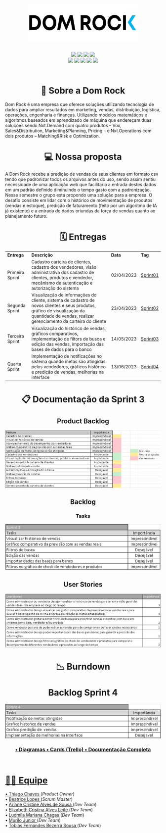 <h1 align="center"></h1>
<div text align="center">
  <img src="doc/Assets/logo02.png"  width="360" height="120" />
</div><br>

<!--badges-->
<p align="center">
    <img src="https://img.shields.io/badge/figma-%23F24E1E.svg?style=for-the-badge&logo=figma&logoColor=white"/>
    <img src="https://img.shields.io/badge/Eclipse-FE7A16.svg?style=for-the-badge&logo=Eclipse&logoColor=white"/>
    <img src="https://img.shields.io/badge/java-%23ED8B00.svg?style=for-the-badge&logo=java&logoColor=white"/>
    <img src="https://img.shields.io/badge/Spring-%2AA7.svg?style=for-the-badge&logo=Spring&logoColor=white"/><br>
    <img src="https://img.shields.io/badge/Postgresql-%2300f.svg?style=for-the-badge&logo=postgresql&logoColor=white"/>
    <img src="https://img.shields.io/badge/Trello-%23026AA7.svg?style=for-the-badge&logo=Trello&logoColor=white"/>
    <img src="https://img.shields.io/badge/HTML5-E34F26?style=for-the-badge&logo=html5&logoColor=white"/>
    <img src="https://img.shields.io/badge/CSS3-1572B6?style=for-the-badge&logo=css3&logoColor=white"/>
    <img src="https://img.shields.io/badge/JavaScript-323330?style=for-the-badge&logo=javascript&logoColor=F7DF1E"/> 

</p>
<!-- -->
<br>
<h1 align="center">📂 Sobre a Dom Rock </h1>

Dom Rock é uma empresa que oferece soluções utilizando tecnologia de dados para ampliar resultados em marketing, vendas, distribuição, logística, operações, engenharia e finanças.
Utilizando modelos matemáticos e algoritmos baseados em aprendizado de máquina que endereçam duas soluções sendo Nxt.Demand com quatro produtos – Vox, Sales&Distribution, Marketing&Planning, Pricing – e Nxt.Operations com dois produtos – Matching&Risk e Optimization.

<h1 align="center">💻 Nossa proposta </h1>

A Dom Rock recebe a predição de vendas de seus clientes em formato csv tendo que padronizar todos os arquivos antes do uso, sendo assim sentiu necessidade de uma aplicação web que facilitaria a entrada destes dados em um padrão definido diminuindo o tempo gasto com a padronização. <br>
Nesse semestre o grupo está propondo uma solução para a empresa. O desafio consiste em lidar com o histórico de movimentação de produtos (vendas e estoque), predição de faturamento (feito por um algoritmo de IA já existente) e a entrada de dados oriundas da força de vendas quanto ao planejamento futuro.

<h1 align="center">🗓️ Entregas </h1>

<div>
  <table align="center">
    <tr>
    <td><b>Entrega</b></td>
    <td><b>Descrição</b></td>
    <td><b>Data</b></td>
    <td><b>Tag</b></td>
  </tr>

  <tr>
   <td>Primeira Sprint</td>
   <td>Cadastro carteira de clientes, cadastro dos vendedores, visão administrativa dos cadastro de clientes, produtos e vendedor, mecânismo de autenticação e autorização do sistema</td>
   <td>02/04/2023</td>
   <td><a href="https://github.com/Thunder53/Dom-Rock/releases/tag/Sprint01">Sprint01</a></td>
  </tr>

  <tr>
   <td>Segunda Sprint</td>
   <td>Visualização de informações do cliente, sistema de cadastro de novos clientes e seus produtos, gráfico de visualização da quantidade de vendas, realizar gerenciamento da carteira do cliente</td>
   <td>23/04/2023</td>
   <td><a href="https://github.com/Thunder53/Dom-Rock/releases/tag/Sprint02">Sprint02</a></td>
  </tr>

  <tr>
   <td>Terceira Sprint</td>
   <td>Visualização do histórico de vendas, gráficos comparativos, implementação de filtors de busca e edição das vendas, importação das bases de dados para o banco </td>
   <td>14/05/2023</td>
   <td><a href="">Sprint03</a></td>
  </tr>
 
   <tr>
   <td>Quarta Sprint</td>
   <td>Implementação de notificações no sistema quando metas são atingidas pelos vendedores, gráficos histórico e predição de vendas, melhorias na interface</td>
   <td>13/06/2023</td>
   <td><a href="">Sprint04</a></td>
  </tr>
  </table>
</div>

<div>

<h1 align="center">📋 Documentação da Sprint 3</h1></details>
  <h2 align="center">Product Backlog</h2>
    <p align="center"><img src="doc/Backlog/product-backlog.png"></p>

  <h2 align="center">Backlog</h2>
  <h3 align="center">Tasks</h3>
    <p align="center"><img src="doc/Backlog/sprint3-backlog.png"></p>
  <h2 align="center">User Stories</h2>
    <p align="center"><img src="doc/Backlog/user-stories-3.png"></p>


  <h1 align="center">📉 Burndown</h1>

  
  <h1 align="center"> Backlog Sprint 4</h1>
        <p align="center"><img src="doc/Backlog/sprint4-backlog.png"></p>
  
  <h3 align="center">
    <a href="doc/Diagramas">• Diagramas 
    <a href="https://trello.com/b/JinZ6ETv/thunder">• Cards (Trello)
    <a href="doc/README.md">• Documentação Completa
  </h3>



<br>

<div text align= "left">
    <h1 align="left">👩‍💻 Equipe</h1>
        • <a href="https://www.linkedin.com/in/thiago-lopes-chaves-5ba22b209">Thiago Chaves </a>(<i>Product Owner</i>)<br>
        • <a href="https://www.linkedin.com/in/bewtrice/">Beatrice Lopes </a>(<i>Scrum Master</i>)<br>
        • <a href="https://www.linkedin.com/in/ariane-sousa77">Ariane Cristine Alves de Sousa </a>(<i>Dev Team</i>)<br>
        • <a href="https://www.linkedin.com/in/elizabeth-cristina-alves-leite-176a9416a">Elizabeth Cristina Alves Leite </a>(<i>Dev Team</i>)<br>
        • <a href="https://www.linkedin.com/in/ludmila-mariana-chagas-273548187/">Ludmila Mariana Chagas </a>(<i>Dev Team</i>)<br>
        • <a href="https://www.linkedin.com/in/murilo-jos%C3%A9-de-brito-junior-32403b157">Murilo Junior </a>(<i>Dev Team</i>)<br>
        • <a href="https://www.linkedin.com/in/tobias-sousa-23bba822a">Tobias Fernandes Bezerra Sousa </a>(<i>Dev Team</i>)<br>
</div>




